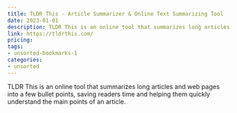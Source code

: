 ```yaml
---
title: TLDR This - Article Summarizer & Online Text Summarizing Tool
date: 2023-01-01
description: TLDR This is an online tool that summarizes long articles and web pages into a few bullet points, saving readers time and helping them quickly understand the main points of an article.
link: https://tldrthis.com/
pricing: 
tags: 
- unsorted-bookmarks-1 
categories: 
- unsorted 
---
```


TLDR This is an online tool that summarizes long articles and web pages into a few bullet points, saving readers time and helping them quickly understand the main points of an article.